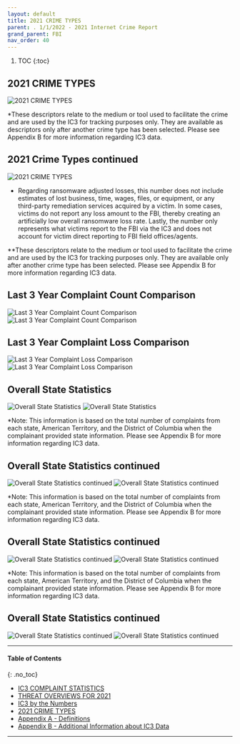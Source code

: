 ```yaml
---
layout: default
title: 2021 CRIME TYPES 
parent: . 1/1/2022 - 2021 Internet Crime Report  
grand_parent: FBI 
nav_order: 40 
---
```

<style>
.dont-break-out {
  /* These are technically the same, but use both */
  overflow-wrap: break-word;
  word-wrap: break-word;

  -ms-word-break: break-all;
  /* This is the dangerous one in WebKit, as it breaks things wherever */
  word-break: break-all;
  /* Instead use this non-standard one: */
  word-break: break-word;
}
</style>

<div class="dont-break-out" markdown="1">
 
1. TOC
{:toc}

## 2021 CRIME TYPES 
![2021 CRIME TYPES](https://statics.bsafes.com/images/publications/internet-crime-report-2021-fig-16.png)

*These descriptors relate to the medium or tool used to facilitate the crime and are used by the IC3 for tracking purposes only. They are available as descriptors only after another crime type has been selected. Please see Appendix B for more information regarding IC3 data.

## 2021 Crime Types continued
![2021 CRIME TYPES](https://statics.bsafes.com/images/publications/internet-crime-report-2021-fig-17.png)

* Regarding ransomware adjusted losses, this number does not include estimates of lost business, time, wages, files, or equipment, or any third-party remediation services acquired by a victim. In some cases, victims do not report any loss amount to the FBI, thereby creating an artificially low overall ransomware loss rate. Lastly, the number only represents what victims report to the FBI via the IC3 and does not account for victim direct reporting to FBI field offices/agents.

**These descriptors relate to the medium or tool used to facilitate the crime and are used by the IC3 for tracking purposes only.  They are available only after another crime type has been selected. Please see Appendix B for more information regarding IC3 data.

## Last 3 Year Complaint Count Comparison
![Last 3 Year Complaint Count Comparison](https://statics.bsafes.com/images/publications/internet-crime-report-2021-fig-18-1.png)
![Last 3 Year Complaint Count Comparison](https://statics.bsafes.com/images/publications/internet-crime-report-2021-fig-18-2.png)

## Last 3 Year Complaint Loss Comparison
![Last 3 Year Complaint Loss Comparison](https://statics.bsafes.com/images/publications/internet-crime-report-2021-fig-19-1.png)
![Last 3 Year Complaint Loss Comparison](https://statics.bsafes.com/images/publications/internet-crime-report-2021-fig-19-2.png)

## Overall State Statistics
![Overall State Statistics](https://statics.bsafes.com/images/publications/internet-crime-report-2021-fig-20-1.png)
![Overall State Statistics](https://statics.bsafes.com/images/publications/internet-crime-report-2021-fig-20-2.png)

*Note: This information is based on the total number of complaints from each state, American Territory, and the District of Columbia when the complainant provided state information. Please see Appendix B for more information regarding IC3 data. 

## Overall State Statistics continued
![Overall State Statistics continued](https://statics.bsafes.com/images/publications/internet-crime-report-2021-fig-21-1.png)
![Overall State Statistics continued](https://statics.bsafes.com/images/publications/internet-crime-report-2021-fig-21-2.png)

*Note: This information is based on the total number of complaints from each state, American Territory, and the District of Columbia when the complainant provided state information. Please see Appendix B for more information regarding IC3 data.

## Overall State Statistics continued
![Overall State Statistics continued](https://statics.bsafes.com/images/publications/internet-crime-report-2021-fig-22-1.png)
![Overall State Statistics continued](https://statics.bsafes.com/images/publications/internet-crime-report-2021-fig-22-2.png)

*Note: This information is based on the total number of complaints from each state, American Territory, and the District of Columbia when the complainant provided state information. Please see Appendix B for more information regarding IC3 data.

## Overall State Statistics continued
![Overall State Statistics continued](https://statics.bsafes.com/images/publications/internet-crime-report-2021-fig-23-1.png)
![Overall State Statistics continued](https://statics.bsafes.com/images/publications/internet-crime-report-2021-fig-23-2.png)

***

#### Table of Contents
{: .no_toc}

<ul><li> <a href="/docs/fbi/internet-crime-report-2021-1/">IC3 COMPLAINT STATISTICS</a></li><li> <a href="/docs/fbi/internet-crime-report-2021-2/">THREAT OVERVIEWS FOR 2021</a></li><li> <a href="/docs/fbi/internet-crime-report-2021-3/">IC3 by the Numbers</a></li><li> <a href="/docs/fbi/internet-crime-report-2021-4/">2021 CRIME TYPES</a></li><li> <a href="/docs/fbi/internet-crime-report-2021-5/">Appendix A - Definitions</a></li><li> <a href="/docs/fbi/internet-crime-report-2021-6/">Appendix B - Additional Information about IC3 Data</a></li></ul>

***

</div>
